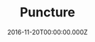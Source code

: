---
title: "Puncture"
year: 2011
date: 2016-11-20T00:00:00.000Z
permalink: /almanac/movies/2016-11-20-puncture/index.html
rating: 3
---